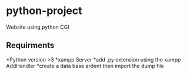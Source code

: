# python-project
Website using python CGI
## Requirments
*Python version >3
*xampp Server
*add .py extension using the xampp AddHandler 
*create a data base ardent then import the dump file
